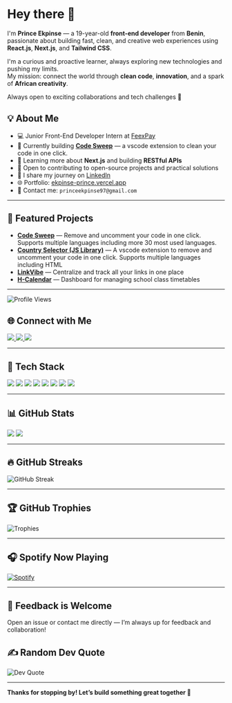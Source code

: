 # Hey there 👋

I'm **Prince Ekpinse** — a 19-year-old **front-end developer** from **Benin**, passionate about building fast, clean, and creative web experiences using **React.js**, **Next.js**, and **Tailwind CSS**.

I'm a curious and proactive learner, always exploring new technologies and pushing my limits.  
My mission: connect the world through **clean code**, **innovation**, and a spark of **African creativity**.

Always open to exciting collaborations and tech challenges 🚀

## 💡 About Me
- 💻 Junior Front-End Developer Intern at [FeexPay](https://feexpay.me/)
- 🔭 Currently building [**Code Sweep**](https://github.com/prince0xdev/code-sweap) — a vscode extension to clean your code in one click.
- 🌱 Learning more about **Next.js** and building **RESTful APIs**  
- 🤝 Open to contributing to open-source projects and practical solutions  
- 📝 I share my journey on [LinkedIn](https://www.linkedin.com/in/prince-ekpinse/)  
- 🌐 Portfolio: [ekpinse-prince.vercel.app](https://ekpinse-prince.vercel.app)  
- 📩 Contact me: `princeekpinse97@gmail.com`

---

## 🚀 Featured Projects  
- [**Code Sweep**](https://github.com/prince0xdev/h-calendar) — Remove and uncomment your code in one click. Supports multiple languages including more 30 most used languages.
- [**Country Selector (JS Library)**](https://www.npmjs.com/package/country-selector-lite) — A vscode extension to remove and uncomment your code in one click. Supports multiple languages including HTML
- [**LinkVibe**](https://github.com/prince0xdev/LinkVibes) — Centralize and track all your links in one place  
- [**H-Calendar**](https://github.com/prince0xdev/h-calendar) — Dashboard for managing school class timetables

---

![Profile Views](https://komarev.com/ghpvc/?username=prince0xdev&color=blue)

## 🌐 Connect with Me
<p>
  <a href="https://www.linkedin.com/in/prince-ekpinse/" target="_blank">
    <img src="https://img.shields.io/badge/LinkedIn-%230077B5.svg?style=for-the-badge&logo=linkedin&logoColor=white" />
  </a>
  <a href="https://github.com/prince0xdev" target="_blank">
    <img src="https://img.shields.io/badge/GitHub-%23181717.svg?style=for-the-badge&logo=github&logoColor=white" />
  </a>
  <a href="https://x.com/prince0xdev" target="_blank">
    <img src="https://img.shields.io/badge/Twitter-%231DA1F2.svg?style=for-the-badge&logo=twitter&logoColor=white" />
  </a>
</p>

---

## 🧰 Tech Stack
<p>
  <img src="https://img.shields.io/badge/HTML5-%23E34F26.svg?style=for-the-badge&logo=html5&logoColor=white" />
  <img src="https://img.shields.io/badge/CSS3-%231572B6.svg?style=for-the-badge&logo=css3&logoColor=white" />
  <img src="https://img.shields.io/badge/JavaScript-%23F7DF1E.svg?style=for-the-badge&logo=javascript&logoColor=black" />
  <img src="https://img.shields.io/badge/React-%2320232a.svg?style=for-the-badge&logo=react&logoColor=%2361DAFB" />
  <img src="https://img.shields.io/badge/Next.js-%23000000.svg?style=for-the-badge&logo=next.js&logoColor=white" />
  <img src="https://img.shields.io/badge/TailwindCSS-%2338B2AC.svg?style=for-the-badge&logo=tailwind-css&logoColor=white" />
  <img src="https://img.shields.io/badge/Git-%23F05033.svg?style=for-the-badge&logo=git&logoColor=white" />
  <img src="https://img.shields.io/badge/Netlify-%2300C7B7.svg?style=for-the-badge&logo=netlify&logoColor=white" />
</p>

---

## 📊 GitHub Stats
<p>
  <img src="https://github-readme-stats.vercel.app/api?username=prince0xdev&show_icons=true&theme=radical" />
  <img src="https://github-readme-stats.vercel.app/api/top-langs/?username=prince0xdev&layout=compact&theme=radical" />
</p>

---

## 🔥 GitHub Streaks
![GitHub Streak](https://github-readme-streak-stats.herokuapp.com/?user=prince0xdev&theme=radical)

---

## 🏆 GitHub Trophies
![Trophies](https://github-profile-trophy.vercel.app/?username=prince0xdev&theme=darkhub&no-bg=true)

---

## 🎧 Spotify Now Playing
[![Spotify](https://novatorem.bgstatic.vercel.app/api/spotify)](https://open.spotify.com/user/31qrstikxab6rlywen3bwldmqvim?si=f58ff6b48a1040ad)

---

## 💬 Feedback is Welcome
Open an issue or contact me directly — I’m always up for feedback and collaboration!

## ✍️ Random Dev Quote
![Dev Quote](https://quotes-github-readme.vercel.app/api?type=horizontal)

---

**Thanks for stopping by! Let’s build something great together 🚀**
